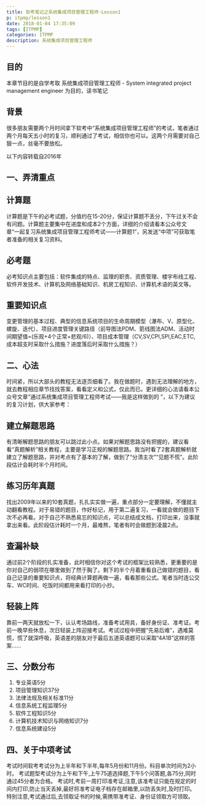 ```yaml
---
title: 软考笔记之系统集成项目管理工程师-Lesson1
p: itpmp/lesson1
date: 2018-01-04 17:35:09
tags: [ITPMP]
categories: ITPMP
description: 系统集成项目管理工程师
---
```

## 目的
本章节目的是自学考取 系统集成项目管理工程师 - System integrated project management engineer 为目的，读书笔记

## 背景

很多朋友需要两个月时间拿下软考中“系统集成项目管理工程师”的考试，笔者通过两个月每天五小时的复习，顺利通过了考试，相信你也可以。这两个月需要对自己狠一点，丝毫不要放松。

<!--more-->

以下内容转载自2016年

## 一、弄清重点

计算题
------
计算题是下午的必考试题，分值约在15-20分，保证计算题不丢分，下午过关不会有问题。计算题主要集中在进度和成本2个方面，详细的介绍请看本公众号文章“一起复习系统集成项目管理工程师考试——计算题1”，另发送“中项”可获取笔者准备的相关复习资料。

必考题
------
必考知识点主要包括：软件集成的特点、监理的职责、资质管理、楼宇布线工程、软件开发技术、计算机及网络基础知识、机房工程知识、计算机术语的英文等。

重要知识点
------
变更管理的基本过程、典型的信息系统项目的生命周期模型（瀑布、V、原型化、螺旋、迭代）、项目进度管理关键路径（前导图法PDM、箭线图法ADM、活动时间期望值=(乐观+4个正常+悲观/6)）、项目成本管理（CV,SV,CPI,SPI,EAC,ETC,成本超支时采取什么措施？进度落后时采取什么措施？）

## 二、心法
时间紧，所以大部头的教程无法逐页细看了。我在做题时，遇到无法理解的地方，就去教程相应章节找找答案，看看定义和公式，仅此而已。更详细的心法请看本公众号文章“通过系统集成项目管理工程师考试——我是这样做到的 ”，以下为建议的复习计划，供大家参考：

建立解题思路
--------------
有清晰解题思路的朋友可以跳过此小点。如果对解题思路没有把握的，建议看看“真题解析”相关教程，主要是学习正规的解题思路。我当时看了2套真题解析就建立了解题思路，并对考点有了基本的了解，做到了“分清主次”“见题不慌”。此阶段估计会耗时半个月时间。

练习历年真题
--------------

找出2009年以来的10套真题，扎扎实实做一遍，重点部分一定要理解，不懂就主动翻看教程。对于易错的题目，作好标记，用于第二遍复习，一看就会做的题目下次不必再看。对于自己不熟悉易忘的知识点，可以总结成文档，打印出来，没事就拿出来看。此阶段估计耗时一个月，最难熬，笔者有时会做题到凌晨2点。

查漏补缺
---------
通过前2个阶段的扎实准备，此时相信你对这个考试的框架比较熟悉，更重要的是你对自己的弱项在哪里做到了然于胸了。剩下的半个月着重看自己做错的题目，看自己记录的重要知识点，将经典计算题再做一遍，看看那些公式。笔者当时连公交车、WC时间、吃饭时间都用来看打印的小抄。

轻装上阵
----------
靠前一两天就放松一下，认认考场路线，准备考试用具，备好身份证、准考证。考前一晚早些休息，次日轻装上阵迎接考试。考试过程中把握“先易后难”，遇难莫慌，慌了就深呼吸，英语差的朋友对于最后五道英语题可以采取“4A1B”这样的答案……

## 三、分数分布
1. 专业英语5分
2. 项目管理知识37分
3. 法律法规及相关标准11分
4. 信息系统工程监理5分
5. 软件工程知识5分
6. 计算机技术知识与网络知识7分
7. 信息系统建设5分

## 四、关于中项考试
考试时间软考考试分为上半年和下半年,每年5月份和11月份。科目单次时间为2小时。
考试题型考试分为上午和下午,上午75道选择题,下午5个问答题,各75分,同时通过45分者为合格。
考试时,考前一周打印准考证,注意,该准考证只能在规定的时间内打印,防止当天丢掉,最好将准考证电子档存在邮箱里,以防丢失时,及时打印。特别注意,考试通过后,去领取证书的时候,需携带准考证、身份证领取方可领取。